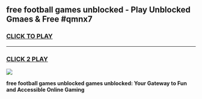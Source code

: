 
## free football games unblocked - Play Unblocked Gmaes & Free #qmnx7
<h3>
<a href="https://premium.freeplayer.one?title=free_football_games_unblocked&ref=01M">CLICK TO PLAY</a></h3>
<hr>

<h3>
<a href="https://premium.freeplayer.one?title=free_football_games_unblocked&ref=01M">CLICK 2 PLAY</a>
  
</h3>

<a href="https://premium.freeplayer.one?title=free_football_games_unblocked&ref=01M"><img src="https://clearcache.store/games.png"></a>


**free football games unblocked games unblocked: Your Gateway to Fun and Accessible Online Gaming**
